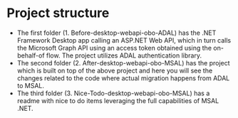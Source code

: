 # Project structure 
- The first folder (1. Before-desktop-webapi-obo-ADAL) has the .NET Framework Desktop app calling an ASP.NET Web API, which in turn calls the Microsoft Graph API using an access token obtained using the on-behalf-of flow. The project utilizes ADAL authentication library.
- The second folder (2. After-desktop-webapi-obo-MSAL) has the project which is built on top of the above project and here you will see the changes related to the code where actual migration happens from ADAL to MSAL.   
- The third folder (3. Nice-Todo-desktop-webapi-obo-MSAL) has a readme with nice to do items leveraging the full capabilities of MSAL .NET.



